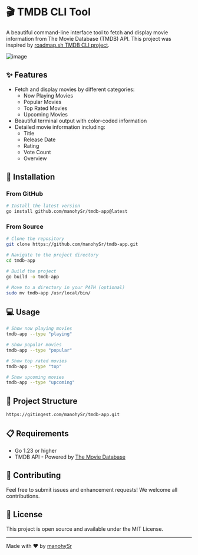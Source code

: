 # 🎬 TMDB CLI Tool

A beautiful command-line interface tool to fetch and display movie information from The Movie Database (TMDB) API. This project was inspired by [roadmap.sh TMDB CLI project](https://roadmap.sh/projects/tmdb-cli).

![image](https://github.com/user-attachments/assets/3c40154a-8d28-4e34-8b87-a08bc7dbd5fa)


## ✨ Features

- Fetch and display movies by different categories:
  - Now Playing Movies
  - Popular Movies
  - Top Rated Movies
  - Upcoming Movies
- Beautiful terminal output with color-coded information
- Detailed movie information including:
  - Title
  - Release Date
  - Rating
  - Vote Count
  - Overview

## 🚀 Installation

### From GitHub

```bash
# Install the latest version
go install github.com/manohySr/tmdb-app@latest
```

### From Source

```bash
# Clone the repository
git clone https://github.com/manohySr/tmdb-app.git

# Navigate to the project directory
cd tmdb-app

# Build the project
go build -o tmdb-app

# Move to a directory in your PATH (optional)
sudo mv tmdb-app /usr/local/bin/
```

## 💻 Usage

```bash
# Show now playing movies
tmdb-app --type "playing"

# Show popular movies
tmdb-app --type "popular"

# Show top rated movies
tmdb-app --type "top"

# Show upcoming movies
tmdb-app --type "upcoming"
```

## 📁 Project Structure

```
https://gitingest.com/manohySr/tmdb-app.git
```

## 📋 Requirements

- Go 1.23 or higher
- TMDB API - Powered by [The Movie Database](https://www.themoviedb.org/)

## 🤝 Contributing

Feel free to submit issues and enhancement requests! We welcome all contributions.

## 📝 License

This project is open source and available under the MIT License.

---
Made with ❤️ by [manohySr](https://github.com/manohySr)
